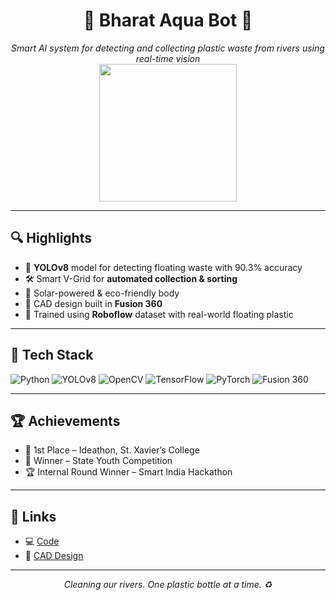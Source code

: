 <h1 align="center">
  🌊 Bharat Aqua Bot 🚢
</h1>

<p align="center">
  <i>Smart AI system for detecting and collecting plastic waste from rivers using real-time vision</i><br>
  <img src="https://media.giphy.com/media/TOdTvh9kaI4Xe/giphy.gif" width="220">
</p>

---

## 🔍 Highlights

- 🎯 **YOLOv8** model for detecting floating waste with 90.3% accuracy  
- 🛠️ Smart V-Grid for **automated collection & sorting**  
- 🔋 Solar-powered & eco-friendly body  
- 📐 CAD design built in **Fusion 360**  
- 🚀 Trained using **Roboflow** dataset with real-world floating plastic

---

## 🧠 Tech Stack

![Python](https://img.shields.io/badge/Python-3776AB?style=flat&logo=python&logoColor=white)
![YOLOv8](https://img.shields.io/badge/YOLOv8-FF4088?style=flat)
![OpenCV](https://img.shields.io/badge/OpenCV-5C3EE8?style=flat)
![TensorFlow](https://img.shields.io/badge/TensorFlow-FF6F00?style=flat)
![PyTorch](https://img.shields.io/badge/PyTorch-EE4C2C?style=flat)
![Fusion 360](https://img.shields.io/badge/Fusion%20360-EDB508?style=flat&logo=autodesk&logoColor=black)

---

## 🏆 Achievements

- 🥇 1st Place – Ideathon, St. Xavier’s College  
- 🥇 Winner – State Youth Competition  
- 🏆 Internal Round Winner – Smart India Hackathon

---

## 🔗 Links 
- 💻 [Code](https://github.com/AyushiBeri)  
- 🧩 [CAD Design](https://a360.co/3BPYUD2)

---

<p align="center">
  <i>Cleaning our rivers. One plastic bottle at a time. ♻️</i>
</p>
